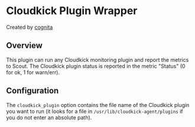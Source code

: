Cloudkick Plugin Wrapper
========================
Created by [cognita](http://github.com/cognita)

Overview
--------

This plugin can run any Cloudkick monitoring plugin and report the metrics to Scout. The Cloudkick plugin status is reported in the metric "Status" (0 for ok, 1 for warn/err).

Configuration
-------------

The `cloudkick_plugin` option contains the file name of the Cloudkick plugin you want to run (it looks for a file in `/usr/lib/cloudkick-agent/plugins` if you do not enter an absolute path).
